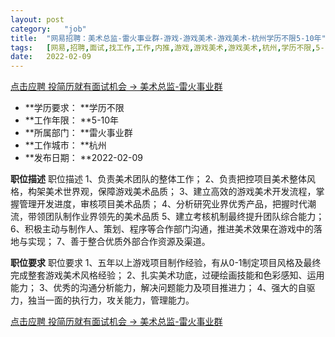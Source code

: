```yaml
---
layout:	post
category:	"job"
title:	"网易招聘：美术总监-雷火事业群-游戏-游戏美术-游戏美术-杭州学历不限5-10年"
tags:	[网易,招聘,面试,找工作,工作,内推,游戏,游戏美术,游戏美术,杭州,学历不限,5-10年]
date:	2022-02-09
---
```


[点击应聘 投简历就有面试机会 -> 美术总监-雷火事业群](http://mobile.bole.netease.com/bole/boleDetail?id=37370&employeeId=346f03c3cda5f04c&key=all)



- **学历要求： **学历不限
- **工作年限： **5-10年
- **所属部门： **雷火事业群
- **工作城市： **杭州
- **发布日期： **2022-02-09



**职位描述**
职位描述
1、负责美术团队的整体工作；
2、负责把控项目美术整体风格，构架美术世界观，保障游戏美术品质；
3、建立高效的游戏美术开发流程，掌握管理开发进度，审核项目美术品质；
4、分析研究业界优秀产品，把握时代潮流，带领团队制作业界领先的美术品质
5、建立考核机制最终提升团队综合能力；
6、积极主动与制作人、策划、程序等合作部门沟通，推进美术效果在游戏中的落地与实现；
7、善于整合优质外部合作资源及渠道。




**职位要求**
职位要求
1、五年以上游戏项目制作经验，有从0-1制定项目风格及最终完成整套游戏美术风格经验；
2、扎实美术功底，过硬绘画技能和色彩感知、运用能力；
3、优秀的沟通分析能力，解决问题能力及项目推进力；
4、强大的自驱力，独当一面的执行力，攻关能力，管理能力。



[点击应聘 投简历就有面试机会 -> 美术总监-雷火事业群](http://mobile.bole.netease.com/bole/boleDetail?id=37370&employeeId=346f03c3cda5f04c&key=all)